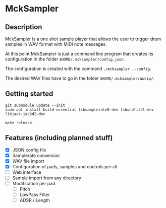 # MckSampler

## Description

MckSampler is a one shot sample player that allows the user to trigger drum samples in WAV format with MIDI note messages.

At this point MckSampler is just a command line program that creates its configuration in the folder ```$HOME/.mcksampler/config.json```.

The configuration is created with the command ```./mcksampler --config```.

The desired WAV files have to go in the folder ```$HOME/.mcksampler/audio/```.

## Getting started

```
git submodule update --init
sudo apt install build-essential libsamplerate0-dev libsndfile1-dev libjack-jackd2-dev

make release
```

## Features (including planned stuff)

- [x] JSON config file
- [x] Samplerate conversion
- [x] WAV file import
- [x] Configuration of pads, samples and controls per cli
- [ ] Web interface
- [ ] Sample import from any directory
- [ ] Modification per pad
  - [ ] Pitch
  - [ ] LowPass Filter
  - [ ] ADSR / Length
